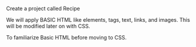 Create a project called Recipe

We will apply BASIC HTML like elements, tags,
text, links, and images. This will be modified
later on with CSS.

To familiarize Basic HTML before moving to
CSS.